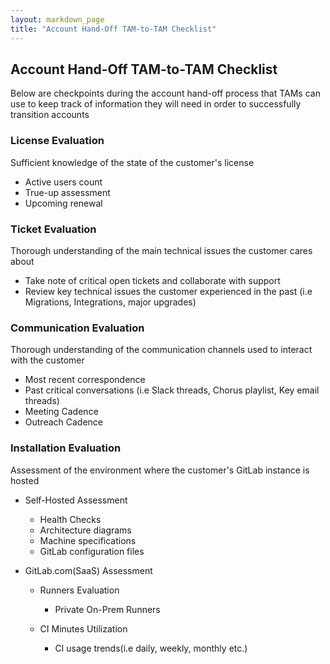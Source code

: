 ```yaml
---
layout: markdown_page
title: "Account Hand-Off TAM-to-TAM Checklist"
---
```


## Account Hand-Off TAM-to-TAM Checklist

Below are checkpoints during the account hand-off process that TAMs can use to keep track of information they will need in order to successfully transition accounts


### License Evaluation

Sufficient knowledge of the state of the customer's license

* Active users count
* True-up assessment
* Upcoming renewal

### Ticket Evaluation

Thorough understanding of the main technical issues the customer cares about

* Take note of critical open tickets and collaborate with support
* Review key technical issues the customer experienced in the past (i.e Migrations, Integrations, major upgrades)

### Communication Evaluation

Thorough understanding of the communication channels used to interact with the customer

* Most recent correspondence
* Past critical conversations (i.e Slack threads, Chorus playlist, Key email threads)
* Meeting Cadence
* Outreach Cadence

### Installation Evaluation

Assessment of the environment where the customer's GitLab instance is hosted

* Self-Hosted Assessment
  * Health Checks
  * Architecture diagrams
  * Machine specifications
  * GitLab configuration files


* GitLab.com(SaaS) Assessment
  * Runners Evaluation
    * Private On-Prem Runners

  * CI Minutes Utilization
    * CI usage trends(i.e daily, weekly, monthly etc.)